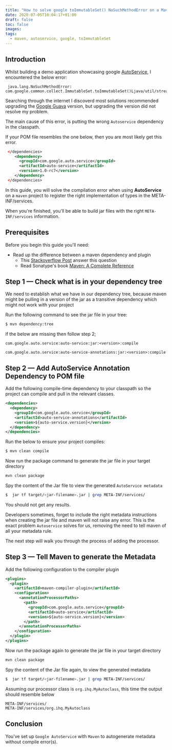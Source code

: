 ```yaml
---
title: "How to solve google toImmutableSet() NoSuchMethodError on a Maven project"
date: 2020-07-05T10:04:17+01:00
draft: false
toc: false
images:
tags:
  - maven, autoservice, google, toImmutableSet
---
```


## Introduction
Whilst building a demo application showcasing google 
[AutoService](https://github.com/google/auto/tree/master/service), I encountered the below error:

```
 java.lang.NoSuchMethodError: com.google.common.collect.ImmutableSet.toImmutableSet()Ljava/util/stream/Collector;
```
Searching through the internet I discoverd most solutions recommended upgrading the [Google Guava](https://github.com/google/guava) version, but upgrading the version did not resolve my problem.

The main cause of this error, is putting the wrong `Autoservice` dependency in the classpath. 

If your POM file resembles the one below, then you are most likely get this error. 

```xml
 </dependencies>
 	<dependency>
      <groupId>com.google.auto.service</groupId>
      <artifactId>auto-service</artifactId>
      <version>1.0-rc7</version>
    </dependency>
 </dependencies>
```

In this guide, you will solve the compilation error when using **AutoService** on a `maven` project to register the right implementation of types in the META-INF/services.

When you're finished, you'll be able to build jar files with the right 
`META-INF/services` information.

## Prerequisites

Before you begin this guide you'll need:

* Read up the difference between a maven dependency and plugin
    * This [Stackoverflow Post](https://stackoverflow.com/a/26293404) answer this question
    * Read Sonatype's book [Maven: A Complete Reference](https://books.sonatype.com/mvnref-book/reference/index.html) 

## Step 1 — Check what is in your dependency tree 

We need to establish what we have in our dependency tree, because maven might be pulling in a version of the jar as a transitive dependency which might not work with your project  

Run the following command to see the jar file in your tree:

```bash
$ mvn dependency:tree

```
if the below are missing then follow step 2;

`com.google.auto.service:auto-service:jar:<version>:compile`

`com.google.auto.service:auto-service-annotations:jar:<version>:compile`

## Step 2 — Add AutoService Annotation Dependency to POM file

Add the following compile-time dependency to your classpath so the project can compile and pull in the relevant classes.

```xml
<dependencies>
  <dependency>
    <groupId>com.google.auto.service</groupId>
    <artifactId>auto-service-annotations</artifactId>
    <version>${auto-service.version}</version>
  </dependency>
</dependencies>
```
Run the below to ensure your project compiles:

```bash
$ mvn clean compile
```

Now run the package command to generate the jar file in your target directory

```bash
mvn clean package
```

Spy the content of the Jar file to view the generated `AutoService metadata`

```bash
$  jar tf target/<jar-filename>.jar | grep META-INF/services/
```

You should not get any results. 

Developers sometimes, forget to include the right metadata instructions when creating the  jar file and maven will not raise any error. 
This is the exact problem `Autoservice` solves for us, removing the need to tell maven of all your metadata rule. 

The next step will walk you through the process of adding the processor.

## Step 3 — Tell Maven to generate the Metadata

Add the following configuration to the compiler plugin

```xml
<plugins>
  <plugin>
    <artifactId>maven-compiler-plugin</artifactId>
    <configuration>
      <annotationProcessorPaths>
        <path>
          <groupId>com.google.auto.service</groupId>
          <artifactId>auto-service</artifactId>
          <version>${auto-service.version}</version>
        </path>
      </annotationProcessorPaths>
    </configuration>
  </plugin>
</plugins>
```
Now run the package again to generate the jar file in your target directory

```bash
mvn clean package
```

Spy the content of the Jar file again, to view the generated metadata

```bash
$  jar tf target/<jar-filename>.jar | grep META-INF/services/
```

Assuming our processor class is `org.ihq.MyAutoclass`, this time the output should resemble below 

```
META-INF/services/
META-INF/services/org.ihq.MyAutoclass

```

## Conclusion
You’ve set up `Google AutoService` with `Maven` to autogenerate metadata without compile error(s).